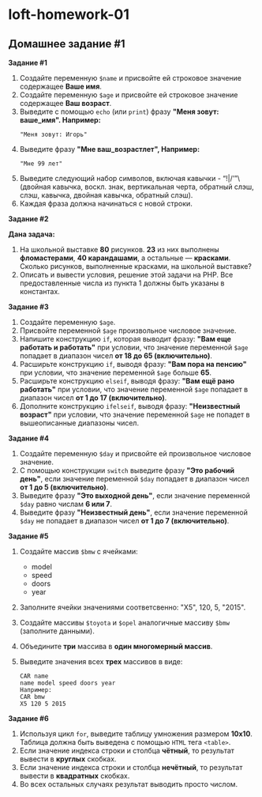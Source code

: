 # loft-homework-01

## Домашнее задание #1
   
**Задание #1**

1. Создайте переменную `$name` и присвойте ей строковое значение содержащее **Ваше имя**.
2. Создайте переменную `$age` и присвойте ей строковое значение содержащее **Ваш возраст**.
3. Выведите с помощью `echo` (или `print`) фразу **"Меня зовут: ​ваше_имя". Например:**
   ```
   "Меня зовут: Игорь"
   ```    
4. Выведите фразу **"Мне ​ваш_возраст​лет", Например:**
   ```
   "Мне 99 лет"
   ```
5. Выведите следующий набор символов, включая кавычки - “!|/’”\ (двойная кавычка, воскл. знак, вертикальная черта, обратный слэш, слэш, кавычка, двойная кавычка, обратный слэш).
6. Каждая фраза должна начинаться с новой строки.

**Задание #2**

**Дана задача:**

1. На школьной выставке **80** рисунков. **23** из них выполнены **фломастерами**, **40 карандашами**, а остальные — **красками**. Сколько рисунков, выполненные красками, на школьной выставке?
2. Описать и вывести условия, решение этой задачи на PHP. Все предоставленные числа из пункта 1 должны быть указаны в константах.

**Задание #3**

1. Создайте переменную `$age`.
2. Присвойте переменной `$age` произвольное числовое значение.
3. Напишите конструкцию `if`, которая выводит фразу: **"Вам еще работать и работать"** при условии, что значение переменной `$age` попадает в диапазон чисел **от 18 до 65 (включительно)**.
4. Расширьте конструкцию `if`, выводя фразу: **"Вам пора на пенсию"** при условии, что значение переменной `$age` больше **65**.
5. Расширьте конструкцию `elseif`, выводя фразу: **"Вам ещё рано работать"** при условии, что значение переменной `$age` попадает в диапазон чисел **от 1 до 17 (включительно)**.
6. Дополните конструкцию `if­elseif`, выводя фразу: **"Неизвестный возраст"** при условии, что значение переменной `$age` не попадет в вышеописанные диапазоны чисел.

**Задание #4**

1. Создайте переменную `$day` и присвойте ей произвольное числовое значение.
2. С помощью конструкции `switch` выведите фразу **"Это рабочий день"**, если значение переменной `$day` попадает в диапазон чисел **от 1 до 5 (включительно)**.
3. Выведите фразу **"Это выходной день"**, если значение переменной `$day` равно числам **6 или 7**.
4. Выведите фразу **"Неизвестный день"**, если значение переменной `$day` не попадает в диапазон чисел **от 1 до 7 (включительно)**.

**Задание #5**

1. Создайте массив `$bmw` с ячейками:

    * model
    * speed
    * doors
    * year

2. Заполните ячейки значениями соответсвенно: "X5", 120, 5, "2015".
3. Создайте массивы `$toyota` и `$opel` аналогичные массиву `$bmw` (заполните данными).
4. Объедините **три** массива в **один многомерный массив**.
5. Выведите значения всех **трех** массивов в виде:
    ```
    CAR name
    name model speed doors year
    Например:
    CAR bmw
    X5 120 5 2015
    ```

**Задание #6**

1. Используя цикл `for`, выведите таблицу умножения размером **10x10**. Таблица должна быть выведена с помощью `HTML` тега `<table>`.
2. Если значение индекса строки и столбца **чётный**, то результат вывести в **круглых** скобках.
3. Если значение индекса строки и столбца **нечётный**, то результат вывести в **квадратных** скобках.
4. Во всех остальных случаях результат выводить просто числом.
